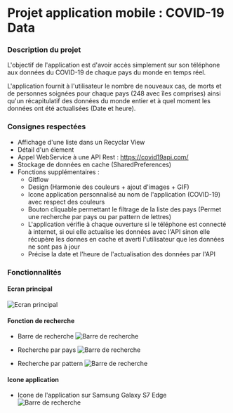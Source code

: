 # Projet application mobile : COVID-19 Data

### Description du projet

L'objectif de l'application est d'avoir accès simplement sur son téléphone aux données du COVID-19 de chaque pays du monde en temps réel.

L'application fournit à l'utilisateur le nombre de nouveaux cas, de morts et de personnes soignées pour chaque pays (248 avec îles comprises) ainsi qu'un récapitulatif des données du monde entier et à quel moment les données ont été actualisées (Date et heure).

### Consignes respectées 

* Affichage d'une liste dans un Recyclar View
* Détail d'un élement 
* Appel WebService à une API Rest : https://covid19api.com/
* Stockage de données en cache (SharedPreferences)
* Fonctions supplémentaires : 
  - Gitflow
  - Design (Harmonie des couleurs + ajout d'images + GIF)
  - Icone application personnalisé au nom de l'application (COVID-19) avec respect des couleurs 
  - Bouton cliquable permettant le filtrage de la liste des pays (Permet une recherche par pays ou par pattern de lettres)
  - L'application vérifie à chaque ouverture si le téléphone est connecté à internet, si oui elle actualise les données avec l'API sinon elle récupère les donnes en cache et averti l'utilisateur que les données ne sont pas à jour
  - Précise la date et l'heure de l'actualisation des données par l'API
  
### Fonctionnalités
  
  #### Ecran principal
  
 ![Ecran principal](https://github.com/Pragma-dev/Project_ESIEA/)

  #### Fonction de recherche
  
  * Barre de recherche
  ![Barre de recherche](https://github.com/Pragma-dev/Project_ESIEA/)
 
  * Recherche par pays
  ![Barre de recherche](https://github.com/Pragma-dev/Project_ESIEA/)
  
  * Recherche par pattern
  ![Barre de recherche](https://github.com/Pragma-dev/Project_ESIEA/)
 
  #### Icone application
  
  * Icone de l'application sur Samsung Galaxy S7 Edge
  ![Barre de recherche](https://github.com/Pragma-dev/Project_ESIEA/)

